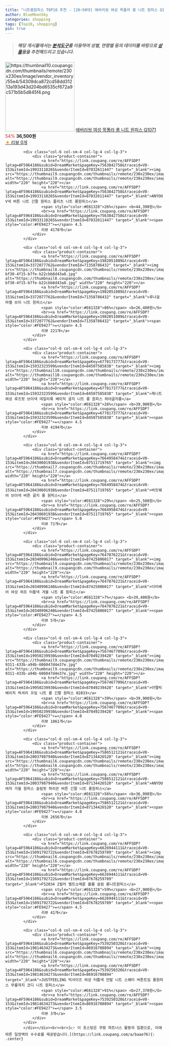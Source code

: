 ```yaml
---
title: "니트롱원피스 TOP10 추천 - [20~50대] 에버리씽 여성 목폴라 롱 니트 원피스 Q1071"
author: BlueMoonSky
categories: shopping
tags: [Top10, shopping]
pin: true
---
```


> ##### 해당 게시물에서는 [**분석도구**](https://itemscout.io/)를 이용하여 **성별**, **연령별** 등의 데이터를 바탕으로 [**상품**](https://link.coupang.com/a/baae76)들을 추천해드리고 있습니다.
<div class="container"><div class="row">
            <div class="col-6 col-sm-4 col-lg-4 col-lg-3">
                <div class="product-container">
                    <a href="https://link.coupang.com/re/AFFSDP?lptag=AF5964186&subid=DreamMarket&pageKey=6878619860&traceid=V0-153&itemId=16476997708&vendorItemId=83665771883" target="_blank"><img src="https://thumbnail10.coupangcdn.com/thumbnails/remote/230x230ex/image/vendor_inventory/55e4/54309dca872cd58dd31213a193d43d204bd6535cf672a9c571b5b5d845f4.png" alt="https://thumbnail10.coupangcdn.com/thumbnails/remote/230x230ex/image/vendor_inventory/55e4/54309dca872cd58dd31213a193d43d204bd6535cf672a9c571b5b5d845f4.png" width="220" height="220"></a>
                    <a href="https://link.coupang.com/re/AFFSDP?lptag=AF5964186&subid=DreamMarket&pageKey=6878619860&traceid=V0-153&itemId=16476997708&vendorItemId=83665771883" target="_blank">에버리씽 여성 목폴라 롱 니트 원피스 Q1071</a>
                    <span style="color:#E61328">54%</span> <b>36,500원</b>
                    <br><a href="https://link.coupang.com/re/AFFSDP?lptag=AF5964186&subid=DreamMarket&pageKey=6878619860&traceid=V0-153&itemId=16476997708&vendorItemId=83665771883" target="_blank"><span style="color:#FE9427">★</span> 
                    리뷰 0개</a>
                </div>
            </div>
            
            <div class="col-6 col-sm-4 col-lg-4 col-lg-3">
                <div class="product-container">
                    <a href="https://link.coupang.com/re/AFFSDP?lptag=AF5964186&subid=DreamMarket&pageKey=7563842758&traceid=V0-153&itemId=19933118265&vendorItemId=87032611447" target="_blank"><img src="https://thumbnail9.coupangcdn.com/thumbnails/remote/230x230ex/image/vendor_inventory/4862/b8ce19734f20a957da217877eb8df5b6b85aa78a9a8f09bcfe788e3cb7dc.jpeg" alt="https://thumbnail9.coupangcdn.com/thumbnails/remote/230x230ex/image/vendor_inventory/4862/b8ce19734f20a957da217877eb8df5b6b85aa78a9a8f09bcfe788e3cb7dc.jpeg" width="220" height="220"></a>
                    <a href="https://link.coupang.com/re/AFFSDP?lptag=AF5964186&subid=DreamMarket&pageKey=7563842758&traceid=V0-153&itemId=19933118265&vendorItemId=87032611447" target="_blank">ANYOU V넥 버튼 니트 긴팔 원피스 플리츠 니트 롱원피스</a>
                    <span style="color:#E61328">26%</span> <b>44,390원</b>
                    <br><a href="https://link.coupang.com/re/AFFSDP?lptag=AF5964186&subid=DreamMarket&pageKey=7563842758&traceid=V0-153&itemId=19933118265&vendorItemId=87032611447" target="_blank"><span style="color:#FE9427">★</span> 4.5
                    리뷰 4178개</a>
                </div>
            </div>
            
            <div class="col-6 col-sm-4 col-lg-4 col-lg-3">
                <div class="product-container">
                    <a href="https://link.coupang.com/re/AFFSDP?lptag=AF5964186&subid=DreamMarket&pageKey=1982051089&traceid=V0-153&itemId=3372077762&vendorItemId=71358786432" target="_blank"><img src="https://thumbnail8.coupangcdn.com/thumbnails/remote/230x230ex/image/retail/images/2020/08/18/10/3/7b4100dd-bf30-4f15-b7fe-b22cbb8d43a8.jpg" alt="https://thumbnail8.coupangcdn.com/thumbnails/remote/230x230ex/image/retail/images/2020/08/18/10/3/7b4100dd-bf30-4f15-b7fe-b22cbb8d43a8.jpg" width="220" height="220"></a>
                    <a href="https://link.coupang.com/re/AFFSDP?lptag=AF5964186&subid=DreamMarket&pageKey=1982051089&traceid=V0-153&itemId=3372077762&vendorItemId=71358786432" target="_blank">루나걸 마젤 브이 니트 원피스</a>
                    <span style="color:#E61328">86%</span> <b>26,400원</b>
                    <br><a href="https://link.coupang.com/re/AFFSDP?lptag=AF5964186&subid=DreamMarket&pageKey=1982051089&traceid=V0-153&itemId=3372077762&vendorItemId=71358786432" target="_blank"><span style="color:#FE9427">★</span> 4.5
                    리뷰 221개</a>
                </div>
            </div>
            
            <div class="col-6 col-sm-4 col-lg-4 col-lg-3">
                <div class="product-container">
                    <a href="https://link.coupang.com/re/AFFSDP?lptag=AF5964186&subid=DreamMarket&pageKey=6778173777&traceid=V0-153&itemId=15932323599&vendorItemId=84507585838" target="_blank"><img src="https://thumbnail10.coupangcdn.com/thumbnails/remote/230x230ex/image/vendor_inventory/d567/37db27263722ff5e58de1af47b9e34a46dd8e4b8459296da629797c0fca4.jpg" alt="https://thumbnail10.coupangcdn.com/thumbnails/remote/230x230ex/image/vendor_inventory/d567/37db27263722ff5e58de1af47b9e34a46dd8e4b8459296da629797c0fca4.jpg" width="220" height="220"></a>
                    <a href="https://link.coupang.com/re/AFFSDP?lptag=AF5964186&subid=DreamMarket&pageKey=6778173777&traceid=V0-153&itemId=15932323599&vendorItemId=84507585838" target="_blank">제니트 여성 루즈핏 브이넥 데일리룩 베이직 골지 니트 롱 원피스 하야골지롱</a>
                    <span style="color:#E61328">26%</span> <b>39,900원</b>
                    <br><a href="https://link.coupang.com/re/AFFSDP?lptag=AF5964186&subid=DreamMarket&pageKey=6778173777&traceid=V0-153&itemId=15932323599&vendorItemId=84507585838" target="_blank"><span style="color:#FE9427">★</span> 4.5
                    리뷰 4194개</a>
                </div>
            </div>
            
            <div class="col-6 col-sm-4 col-lg-4 col-lg-3">
                <div class="product-container">
                    <a href="https://link.coupang.com/re/AFFSDP?lptag=AF5964186&subid=DreamMarket&pageKey=7664958474&traceid=V0-153&itemId=20430601938&vendorItemId=87511719765" target="_blank"><img src="https://thumbnail7.coupangcdn.com/thumbnails/remote/230x230ex/image/vendor_inventory/4790/00aba3f5c4c68140f20fa7f5363775ec6bc3248fce5dae612e03a4f4bad5.jpg" alt="https://thumbnail7.coupangcdn.com/thumbnails/remote/230x230ex/image/vendor_inventory/4790/00aba3f5c4c68140f20fa7f5363775ec6bc3248fce5dae612e03a4f4bad5.jpg" width="220" height="220"></a>
                    <a href="https://link.coupang.com/re/AFFSDP?lptag=AF5964186&subid=DreamMarket&pageKey=7664958474&traceid=V0-153&itemId=20430601938&vendorItemId=87511719765" target="_blank">버킷웨어 브이넥 버튼 골지 롱 원피스</a>
                    <span style="color:#E61328">29%</span> <b>25,500원</b>
                    <br><a href="https://link.coupang.com/re/AFFSDP?lptag=AF5964186&subid=DreamMarket&pageKey=7664958474&traceid=V0-153&itemId=20430601938&vendorItemId=87511719765" target="_blank"><span style="color:#FE9427">★</span> 5.0
                    리뷰 71개</a>
                </div>
            </div>
            
            <div class="col-6 col-sm-4 col-lg-4 col-lg-3">
                <div class="product-container">
                    <a href="https://link.coupang.com/re/AFFSDP?lptag=AF5964186&subid=DreamMarket&pageKey=7647876221&traceid=V0-153&itemId=20340996240&vendorItemId=87425806017" target="_blank"><img src="https://thumbnail9.coupangcdn.com/thumbnails/remote/230x230ex/image/vendor_inventory/2965/f279098a0d0dddbabcf8dca71c4e8725f8df7f8571d1493c6a5bf8a75d91.jpg" alt="https://thumbnail9.coupangcdn.com/thumbnails/remote/230x230ex/image/vendor_inventory/2965/f279098a0d0dddbabcf8dca71c4e8725f8df7f8571d1493c6a5bf8a75d91.jpg" width="220" height="220"></a>
                    <a href="https://link.coupang.com/re/AFFSDP?lptag=AF5964186&subid=DreamMarket&pageKey=7647876221&traceid=V0-153&itemId=20340996240&vendorItemId=87425806017" target="_blank">더미베어 여성 하프 터틀넥 겨울 니트 롱 원피스</a>
                    <span style="color:#E61328">7%</span> <b>39,400원</b>
                    <br><a href="https://link.coupang.com/re/AFFSDP?lptag=AF5964186&subid=DreamMarket&pageKey=7647876221&traceid=V0-153&itemId=20340996240&vendorItemId=87425806017" target="_blank"><span style="color:#FE9427">★</span> 4.5
                    리뷰 5개</a>
                </div>
            </div>
            
            <div class="col-6 col-sm-4 col-lg-4 col-lg-3">
                <div class="product-container">
                    <a href="https://link.coupang.com/re/AFFSDP?lptag=AF5964186&subid=DreamMarket&pageKey=7567467709&traceid=V0-153&itemId=19950239930&vendorItemId=87049239428" target="_blank"><img src="https://thumbnail9.coupangcdn.com/thumbnails/remote/230x230ex/image/retail/images/2023/09/01/9/0/36bad151-9311-433b-a94b-606047d4e37e.jpg" alt="https://thumbnail9.coupangcdn.com/thumbnails/remote/230x230ex/image/retail/images/2023/09/01/9/0/36bad151-9311-433b-a94b-606047d4e37e.jpg" width="220" height="220"></a>
                    <a href="https://link.coupang.com/re/AFFSDP?lptag=AF5964186&subid=DreamMarket&pageKey=7567467709&traceid=V0-153&itemId=19950239930&vendorItemId=87049239428" target="_blank">아뗄릭 베이직 럭셔리 꼬임 니트 롱 긴팔 원피스 02833</a>
                    <span style="color:#E61328">39%</span> <b>39,900원</b>
                    <br><a href="https://link.coupang.com/re/AFFSDP?lptag=AF5964186&subid=DreamMarket&pageKey=7567467709&traceid=V0-153&itemId=19950239930&vendorItemId=87049239428" target="_blank"><span style="color:#FE9427">★</span> 4.0
                    리뷰 1861개</a>
                </div>
            </div>
            
            <div class="col-6 col-sm-4 col-lg-4 col-lg-3">
                <div class="product-container">
                    <a href="https://link.coupang.com/re/AFFSDP?lptag=AF5964186&subid=DreamMarket&pageKey=7586512121&traceid=V0-153&itemId=20037987940&vendorItemId=87134426520" target="_blank"><img src="https://thumbnail6.coupangcdn.com/thumbnails/remote/230x230ex/image/vendor_inventory/a82b/57380ad9ca67c0d622287fe8da51d9493d176fd73a2879e47d08a6cb3b8e.jpg" alt="https://thumbnail6.coupangcdn.com/thumbnails/remote/230x230ex/image/vendor_inventory/a82b/57380ad9ca67c0d622287fe8da51d9493d176fd73a2879e47d08a6cb3b8e.jpg" width="220" height="220"></a>
                    <a href="https://link.coupang.com/re/AFFSDP?lptag=AF5964186&subid=DreamMarket&pageKey=7586512121&traceid=V0-153&itemId=20037987940&vendorItemId=87134426520" target="_blank">ANYOU 여자 가을 원피스 슬림핏 허리끈 버튼 긴팔 니트 롱원피스</a>
                    <span style="color:#E61328">56%</span> <b>36,990원</b>
                    <br><a href="https://link.coupang.com/re/AFFSDP?lptag=AF5964186&subid=DreamMarket&pageKey=7586512121&traceid=V0-153&itemId=20037987940&vendorItemId=87134426520" target="_blank"><span style="color:#FE9427">★</span> 4.0
                    리뷰 2656개</a>
                </div>
            </div>
            
            <div class="col-6 col-sm-4 col-lg-4 col-lg-3">
                <div class="product-container">
                    <a href="https://link.coupang.com/re/AFFSDP?lptag=AF5964186&subid=DreamMarket&pageKey=6626944111&traceid=V0-153&itemId=15091792722&vendorItemId=87678259789" target="_blank"><img src="https://thumbnail6.coupangcdn.com/thumbnails/remote/230x230ex/image/vendor_inventory/93af/4f1a7ff2b22d4ce0a54309638ea08016750ac91df7d01cfc4f115bd67748.jpg" alt="https://thumbnail6.coupangcdn.com/thumbnails/remote/230x230ex/image/vendor_inventory/93af/4f1a7ff2b22d4ce0a54309638ea08016750ac91df7d01cfc4f115bd67748.jpg" width="220" height="220"></a>
                    <a href="https://link.coupang.com/re/AFFSDP?lptag=AF5964186&subid=DreamMarket&pageKey=6626944111&traceid=V0-153&itemId=15091792722&vendorItemId=87678259789" target="_blank">F52034 2컬러 벨트소매끝 볼륨 슬림 롱니트원피스</a>
                    <span style="color:#E61328">59%</span> <b>27,900원</b>
                    <br><a href="https://link.coupang.com/re/AFFSDP?lptag=AF5964186&subid=DreamMarket&pageKey=6626944111&traceid=V0-153&itemId=15091792722&vendorItemId=87678259789" target="_blank"><span style="color:#FE9427">★</span> 4.5
                    리뷰 41개</a>
                </div>
            </div>
            
            <div class="col-6 col-sm-4 col-lg-4 col-lg-3">
                <div class="product-container">
                    <a href="https://link.coupang.com/re/AFFSDP?lptag=AF5964186&subid=DreamMarket&pageKey=7539250320&traceid=V0-153&itemId=19814634273&vendorItemId=86916708894" target="_blank"><img src="https://thumbnail6.coupangcdn.com/thumbnails/remote/230x230ex/image/vendor_inventory/46d8/71f6ef05f5c8080f5fbed8e096b2e0acc6a24ee35c84d0c6985f440113b3.jpg" alt="https://thumbnail6.coupangcdn.com/thumbnails/remote/230x230ex/image/vendor_inventory/46d8/71f6ef05f5c8080f5fbed8e096b2e0acc6a24ee35c84d0c6985f440113b3.jpg" width="220" height="220"></a>
                    <a href="https://link.coupang.com/re/AFFSDP?lptag=AF5964186&subid=DreamMarket&pageKey=7539250320&traceid=V0-153&itemId=19814634273&vendorItemId=86916708894" target="_blank">JUSTFEELING 빅사이즈 여성 터틀넥 언발 니트 스웨터 버튼트임 롱원피스 무릎까지 코디 니트 원피스</a>
                    <span style="color:#E61328">91%</span> <b>27,370원</b>
                    <br><a href="https://link.coupang.com/re/AFFSDP?lptag=AF5964186&subid=DreamMarket&pageKey=7539250320&traceid=V0-153&itemId=19814634273&vendorItemId=86916708894" target="_blank"><span style="color:#FE9427">★</span> 3.5
                    리뷰 3개</a>
                </div>
            </div>
            </div></div><br><br>[👉 이 포스팅은 쿠팡 파트너스 활동의 일환으로, 이에 따른 일정액의 수수료를 제공받습니다.](https://link.coupang.com/a/baae76){: .center}